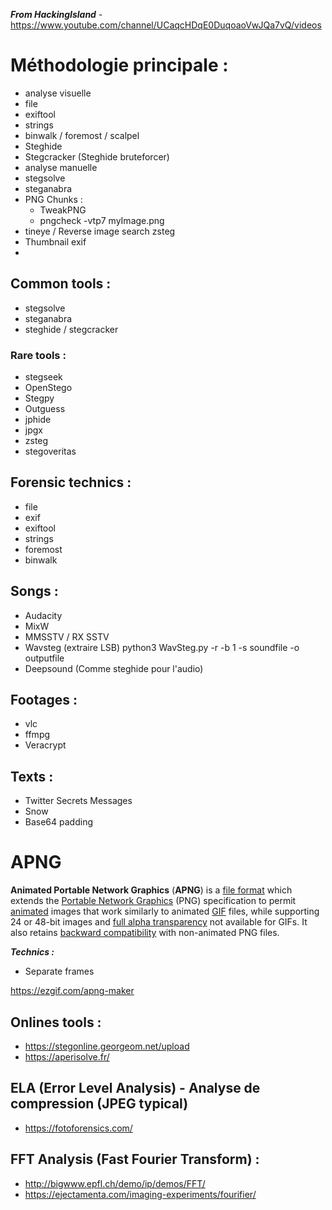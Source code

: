***From HackingIsland*** - https://www.youtube.com/channel/UCaqcHDqE0DuqoaoVwJQa7vQ/videos
 
# Méthodologie principale :
- analyse visuelle
- file
- exiftool
- strings
- binwalk / foremost / scalpel
- Steghide
- Stegcracker (Steghide bruteforcer)
- analyse manuelle
- stegsolve
- steganabra
- PNG Chunks :
    - TweakPNG
    - pngcheck -vtp7 myImage.png
- tineye / Reverse image search
zsteg
- Thumbnail exif
- 
## Common tools :
- stegsolve
- steganabra
- steghide / stegcracker
 
### Rare tools :
- stegseek
- OpenStego
- Stegpy
- Outguess
- jphide
- jpgx
- zsteg
- stegoveritas
 
## Forensic technics :
- file
- exif
- exiftool
- strings
- foremost
- binwalk
 
## Songs :
- Audacity
- MixW
- MMSSTV / RX SSTV
- Wavsteg (extraire LSB)
python3 WavSteg.py -r -b 1 -s soundfile -o outputfile
- Deepsound (Comme steghide pour l'audio)
 
## Footages :
- vlc
- ffmpg
- Veracrypt
 
## Texts :
- Twitter Secrets Messages
- Snow
- Base64 padding

# APNG

**Animated Portable Network Graphics** (**APNG**) is a [file format](https://en.wikipedia.org/wiki/File_format "File format") which extends the [Portable Network Graphics](https://en.wikipedia.org/wiki/Portable_Network_Graphics "Portable Network Graphics") (PNG) specification to permit [animated](https://en.wikipedia.org/wiki/Computer_animation "Computer animation") images that work similarly to animated [GIF](https://en.wikipedia.org/wiki/Graphics_Interchange_Format "Graphics Interchange Format") files, while supporting 24 or 48-bit images and [full alpha transparency](https://en.wikipedia.org/wiki/Alpha_compositing "Alpha compositing") not available for GIFs. It also retains [backward compatibility](https://en.wikipedia.org/wiki/Backward_compatibility "Backward compatibility") with non-animated PNG files.

***Technics :***
- Separate frames

https://ezgif.com/apng-maker

## Onlines tools :
- https://stegonline.georgeom.net/upload  
- https://aperisolve.fr/  
 
## ELA (Error Level Analysis) - Analyse de compression (JPEG typical)
- https://fotoforensics.com/  
 
## FFT Analysis (Fast Fourier Transform) :  
- http://bigwww.epfl.ch/demo/ip/demos/FFT/  
- https://ejectamenta.com/imaging-experiments/fourifier/

